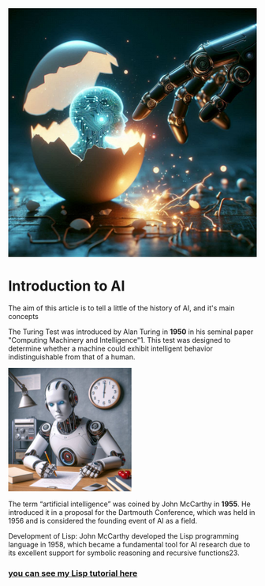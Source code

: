 <html>
<head></head>

<body>
<img src="https://github.com/joaopaulo-souza/Introduction-to-AI/blob/master/Images/robot-egg.jpeg" width="900">

<h1> Introduction to AI </h1>

<p>
The aim of this article is to tell a little of the history of AI, and it's main concepts
</p>

<div class="container">


<div class="text">
<p>
The Turing Test was introduced by Alan Turing in <b>1950</b> in his seminal paper "Computing Machinery and Intelligence"1. This test was designed to determine whether a machine could exhibit intelligent behavior indistinguishable from that of a human.
</p>
</div>

<div class="image">
<img src="https://github.com/joaopaulo-souza/Introduction-to-AI/blob/master/Images/turing.jpeg" width="250">
</div>

</div>
<p>
The term “artificial intelligence” was coined by John McCarthy in <b>1955</b>. He introduced it in a proposal for the Dartmouth Conference, which was held in 1956 and is considered the founding event of AI as a field.
</p>
<p>
Development of Lisp: John McCarthy developed the Lisp programming language in 1958, which became a fundamental tool for AI research due to its excellent support for symbolic reasoning and recursive functions23.
</p>

<a href="https://github.com/joaopaulo-souza">
<h3>you can see my Lisp tutorial here</h3>
</a>


</body>